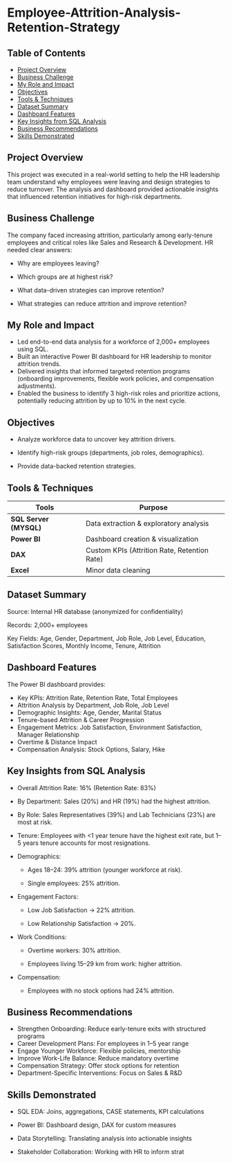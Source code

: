 # Employee-Attrition-Analysis-Retention-Strategy
## Table of Contents
- [Project Overview](#project-overview)
- [Business Challenge](#business-challenge)
- [My Role and Impact](#my-role-and-impact)
- [Objectives](#objectives)
- [Tools & Techniques](#tools--techniques)
- [Dataset Summary](#dataset-summary)
- [Dashboard Features](#dashboard-features)
- [Key Insights from SQL Analysis](#key-insights-from-sql-analysis)
- [Business Recommendations](#business-recommendations)
- [Skills Demonstrated](#skills-demonstrated)

## Project Overview
This project was executed in a real-world setting to help the HR leadership team understand why employees were leaving and design strategies to reduce turnover. The analysis and dashboard provided actionable insights that influenced retention initiatives for high-risk departments.

## Business Challenge
The company faced increasing attrition, particularly among early-tenure employees and critical roles like Sales and Research & Development. HR needed clear answers:

- Why are employees leaving?

- Which groups are at highest risk?

- What data-driven strategies can improve retention?

- What strategies can reduce attrition and improve retention?

## My Role and Impact
- Led end-to-end data analysis for a workforce of 2,000+ employees using SQL.
- Built an interactive Power BI dashboard for HR leadership to monitor attrition trends.
- Delivered insights that informed targeted retention programs (onboarding improvements, flexible work policies, and compensation adjustments).
- Enabled the business to identify 3 high-risk roles and prioritize actions, potentially reducing attrition by up to 10% in the next cycle.

## Objectives
- Analyze workforce data to uncover key attrition drivers.

- Identify high-risk groups (departments, job roles, demographics).

- Provide data-backed retention strategies.

## Tools & Techniques

| Tools                   | Purpose                                |
| ---------------------- | -------------------------------------- |
| **SQL Server (MYSQL)** | Data extraction & exploratory analysis |
| **Power BI**           | Dashboard creation & visualization     |
| **DAX**                | Custom KPIs (Attrition Rate, Retention Rate) |
| **Excel**              | Minor data cleaning                    |

## Dataset Summary
Source: Internal HR database (anonymized for confidentiality)

Records: 2,000+ employees

Key Fields: Age, Gender, Department, Job Role, Job Level, Education, Satisfaction Scores, Monthly Income, Tenure, Attrition

## Dashboard Features
The Power BI dashboard provides:
- Key KPIs: Attrition Rate, Retention Rate, Total Employees
- Attrition Analysis by Department, Job Role, Job Level
- Demographic Insights: Age, Gender, Marital Status
- Tenure-based Attrition & Career Progression
- Engagement Metrics: Job Satisfaction, Environment Satisfaction, Manager Relationship
- Overtime & Distance Impact
- Compensation Analysis: Stock Options, Salary, Hike

## Key Insights from SQL Analysis
- Overall Attrition Rate: 16% (Retention Rate: 83%)

- By Department: Sales (20%) and HR (19%) had the highest attrition.

- By Role: Sales Representatives (39%) and Lab Technicians (23%) are most at risk.

- Tenure: Employees with <1 year tenure have the highest exit rate, but 1–5 years tenure accounts for most resignations.

- Demographics:

   - Ages 18–24: 39% attrition (younger workforce at risk).

   - Single employees: 25% attrition.

- Engagement Factors:

   - Low Job Satisfaction → 22% attrition.

   - Low Relationship Satisfaction → 20%.

- Work Conditions:

   - Overtime workers: 30% attrition.

   - Employees living 15–29 km from work: higher attrition.

- Compensation:

   - Employees with no stock options had 24% attrition.



## Business Recommendations
- Strengthen Onboarding: Reduce early-tenure exits with structured programs
- Career Development Plans: For employees in 1–5 year range
- Engage Younger Workforce: Flexible policies, mentorship
- Improve Work-Life Balance: Reduce mandatory overtime
- Compensation Strategy: Offer stock options for retention
- Department-Specific Interventions: Focus on Sales & R&D

## Skills Demonstrated
- SQL EDA: Joins, aggregations, CASE statements, KPI calculations

- Power BI: Dashboard design, DAX for custom measures

- Data Storytelling: Translating analysis into actionable insights

- Stakeholder Collaboration: Working with HR to inform strat




